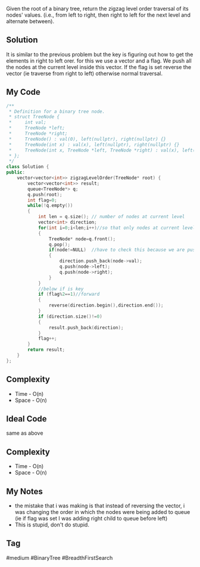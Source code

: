 
Given the root of a binary tree, return the zigzag level order traversal of its nodes' values. (i.e., from left to right, then right to left for the next level and alternate between). 

## Solution
It is similar to the previous problem but the key is figuring out how to get the elements in right to left orer.
for this we use a vector and a flag. We push all the nodes at the current level inside this vector.  If the flag is set reverse the vector (ie traverse from right to left) otherwise normal traversal.

## My Code

```cpp
/**
 * Definition for a binary tree node.
 * struct TreeNode {
 *     int val;
 *     TreeNode *left;
 *     TreeNode *right;
 *     TreeNode() : val(0), left(nullptr), right(nullptr) {}
 *     TreeNode(int x) : val(x), left(nullptr), right(nullptr) {}
 *     TreeNode(int x, TreeNode *left, TreeNode *right) : val(x), left(left), right(right) {}
 * };
 */
class Solution {
public:
    vector<vector<int>> zigzagLevelOrder(TreeNode* root) {
        vector<vector<int>> result;
        queue<TreeNode*> q;
        q.push(root);
        int flag=0;
        while(!q.empty())
        {
            int len = q.size(); // number of nodes at current level
            vector<int> direction;
            for(int i=0;i<len;i++)//so that only nodes at current level are considered and not the newer children nodes that will be added
            {
                TreeNode* node=q.front();
                q.pop();
                if(node!=NULL)  //have to check this because we are pushing left and right children without checking if the are null, easier to check in one place than 2 different places
                {
                    direction.push_back(node->val);
                    q.push(node->left); 
                    q.push(node->right);
                }
            }
            //below if is key
            if (flag%2==1)//forward
            {
                reverse(direction.begin(),direction.end());
            }
            if (direction.size()!=0)
            {
                result.push_back(direction);
            }
            flag++;
        }
        return result;
    }
};
```

## Complexity
- Time - O(n)
- Space - O(n)


## Ideal Code
 same as above
## Complexity
- Time - O(n)
- Space - O(n)


## My Notes

- the mistake that i was making is that instead of reversing the vector, i was changing the order in which the nodes were being added to queue (ie if flag was set I was adding right child to queue before left)
- This is stupid, don't do stupid.

## Tag

#medium #BinaryTree #BreadthFirstSearch 